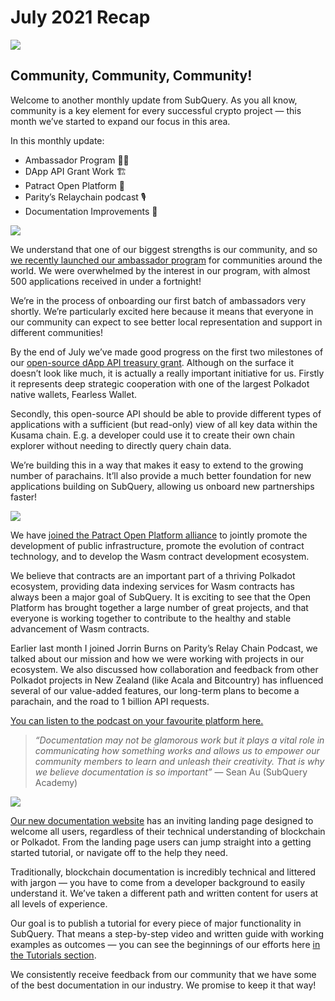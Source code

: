 # July 2021 Recap

![](https://miro.medium.com/max/1400/1*2z3_9s-SY7dAvfe6xf9IDA.png)

## Community, Community, Community!


Welcome to another monthly update from SubQuery. As you all know, community is a key element for every successful crypto project — this month we’ve started to expand our focus in this area.

In this monthly update:

-   Ambassador Program 👩💼
-   DApp API Grant Work 🏗
-   Patract Open Platform 🌃
-   Parity’s Relaychain podcast 🎙
-   Documentation Improvements 📑


![](https://miro.medium.com/max/1400/0*pe3Z3x1lGb_RLa5x)

We understand that one of our biggest strengths is our community, and so [we recently launched our ambassador program](https://subquery.medium.com/introducing-the-subquery-ambassador-program-aa82613ab804) for communities around the world. We were overwhelmed by the interest in our program, with almost 500 applications received in under a fortnight!

We’re in the process of onboarding our first batch of ambassadors very shortly. We’re particularly excited here because it means that everyone in our community can expect to see better local representation and support in different communities!

By the end of July we’ve made good progress on the first two milestones of our [open-source dApp API treasury grant](https://kusama.polkassembly.io/treasury/95). Although on the surface it doesn’t look like much, it is actually a really important initiative for us. Firstly it represents deep strategic cooperation with one of the largest Polkadot native wallets, Fearless Wallet.

Secondly, this open-source API should be able to provide different types of applications with a sufficient (but read-only) view of all key data within the Kusama chain. E.g. a developer could use it to create their own chain explorer without needing to directly query chain data.

We’re building this in a way that makes it easy to extend to the growing number of parachains. It’ll also provide a much better foundation for new applications building on SubQuery, allowing us onboard new partnerships faster!

![](https://miro.medium.com/max/1400/0*AhM68fyjjSp_2edZ)

We have [joined the Patract Open Platform alliance](https://subquery.medium.com/subquery-is-joining-the-patract-open-platform-91682c748a57) to jointly promote the development of public infrastructure, promote the evolution of contract technology, and to develop the Wasm contract development ecosystem.

We believe that contracts are an important part of a thriving Polkadot ecosystem, providing data indexing services for Wasm contracts has always been a major goal of SubQuery. It is exciting to see that the Open Platform has brought together a large number of great projects, and that everyone is working together to contribute to the healthy and stable advancement of Wasm contracts.

Earlier last month I joined Jorrin Burns on Parity’s Relay Chain Podcast, we talked about our mission and how we were working with projects in our ecosystem. We also discussed how collaboration and feedback from other Polkadot projects in New Zealand (like Acala and Bitcountry) has influenced several of our value-added features, our long-term plans to become a parachain, and the road to 1 billion API requests.

[You can listen to the podcast on your favourite platform here.](https://relaychain.fm/35-querying-the-worlds-data-with-subquery)

> _“Documentation may not be glamorous work but it plays a vital role in communicating how something works and allows us to empower our community members to learn and unleash their creativity. That is why we believe documentation is so important”_ — Sean Au (SubQuery Academy)

![](https://miro.medium.com/max/1200/0*tvcfXFxHc6shdmAy.gif)

[Our new documentation website](https://doc.subquery.network/) has an inviting landing page designed to welcome all users, regardless of their technical understanding of blockchain or Polkadot. From the landing page users can jump straight into a getting started tutorial, or navigate off to the help they need.

Traditionally, blockchain documentation is incredibly technical and littered with jargon — you have to come from a developer background to easily understand it. We’ve taken a different path and written content for users at all levels of experience.

Our goal is to publish a tutorial for every piece of major functionality in SubQuery. That means a step-by-step video and written guide with working examples as outcomes — you can see the beginnings of our efforts here [in the Tutorials section](https://doc.subquery.network/tutorials_examples/howto.html).

We consistently receive feedback from our community that we have some of the best documentation in our industry. We promise to keep it that way!